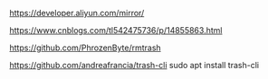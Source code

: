 https://developer.aliyun.com/mirror/

https://www.cnblogs.com/tl542475736/p/14855863.html

https://github.com/PhrozenByte/rmtrash

https://github.com/andreafrancia/trash-cli
sudo apt install trash-cli
